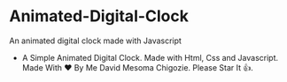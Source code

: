 # Animated-Digital-Clock
 An animated digital clock made with Javascript

<ul>
    <li> 
        A Simple Animated Digital Clock.
        Made with Html, Css and Javascript.
        Made With ❤ By Me David Mesoma Chigozie. Please Star It 👍.
    </li>
</ul>